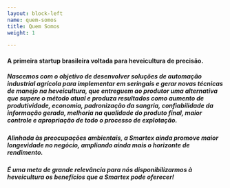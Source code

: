 ```yaml
---
layout: block-left
name: quem-somos
title: Quem Somos
weight: 1

---
```

#### A primeira startup brasileira voltada para heveicultura de precisão.

##### Nascemos com o objetivo de desenvolver soluções de automação industrial agrícola para implementar em seringais e gerar novas técnicas de manejo na heveicultura, que entreguem ao produtor uma alternativa que supere o método atual e produza resultados como aumento de produtividade, economia, padronização da sangria, confiabilidade da informação gerada, melhoria na qualidade do produto final, maior controle e apropriação de todo o processo de explotação.

##### Alinhada às preocupações ambientais, a Smartex ainda promove maior longevidade no negócio, ampliando ainda mais o horizonte de rendimento.

##### É uma meta de grande relevância para nós disponibilizarmos à heveicultura os benefícios que a Smartex pode oferecer!
